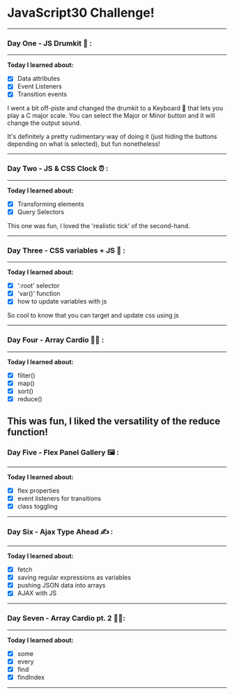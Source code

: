 # JavaScript30 Challenge!
---
### Day One - JS Drumkit 🥁 :
---
**Today I learned about:**
- [x] Data attributes
- [x] Event Listeners
- [x] Transition events

I went a bit off-piste and changed the drumkit to a Keyboard 🎹 that lets you play a C major scale.
You can select the Major or Minor button and it will change the output sound. 

It's definitely a pretty rudimentary way of doing it (just hiding the buttons depending on what is selected), but fun nonetheless!

---

### Day Two - JS & CSS Clock ⏰ :
---
**Today I learned about:**
- [x] Transforming elements
- [x] Query Selectors

This one was fun, I loved the 'realistic tick' of the second-hand.

---

### Day Three - CSS variables + JS 🎨 :
---
**Today I learned about:**
- [x] ':root' selector
- [x] 'var()' function
- [x] how to update variables with js

So cool to know that you can target and update css using js

---

### Day Four - Array Cardio 🏋️‍♀️ :
---
**Today I learned about:**
- [x] filter()
- [x] map()
- [x] sort()
- [x] reduce() 

This was fun, I liked the versatility of the reduce function!
---

### Day Five - Flex Panel Gallery 🖼 :
---
**Today I learned about:**
- [x] flex properties
- [x] event listeners for transitions
- [x] class toggling

---

### Day Six - Ajax Type Ahead ✍️ :
---
**Today I learned about:**
- [x] fetch 
- [x] saving regular expressions as variables
- [x] pushing JSON data into arrays
- [x] AJAX with JS

---

### Day Seven - Array Cardio pt. 2 🏃‍♂️:
---
**Today I learned about:**
- [x] some 
- [x] every
- [x] find
- [x] findIndex

---
